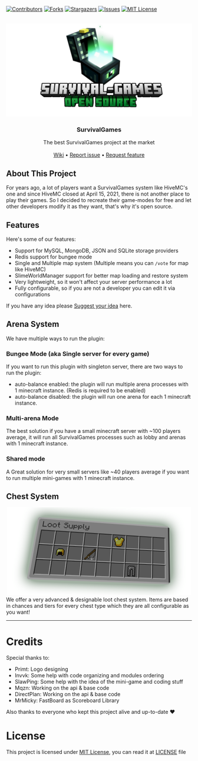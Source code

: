 [![Contributors][contributors-shield]][contributors-url]
[![Forks][forks-shield]][forks-url]
[![Stargazers][stars-shield]][stars-url]
[![Issues][issues-shield]][issues-url]
[![MIT License][license-shield]][license-url]

<br />
<div align="center">
  <a href="https://github.com/id2r/SurvivalGames">
    <img src=".github/images/logo.png" alt="Logo">
  </a>

<h3 align="center">SurvivalGames</h3>

  <p align="center">
    The best SurvivalGames project at the market
    <br />
    <br />
    <a href="https://github.com/id2r/SurvivalGames/wiki">Wiki</a>
    •
    <a href="https://github.com/id2r/SurvivalGames/issues/new?assignees=&labels=Requires+Testing&template=bug_report.yml">Report issue</a>
    •
    <a href="https://github.com/id2r/SurvivalGames/issues/new?assignees=&labels=Enhancement&template=feature_request.yml">Request feature</a>
    <br />
  </p>
</div>

## About This Project

For years ago, a lot of players want a SurvivalGames system like HiveMC's one and since HiveMC closed at April 15, 2021, there is not another place to play their games. So I decided to recreate their game-modes for free and let other developers modify it as they want, that's why it's open source.

## Features

Here's some of our features:
* Support for MySQL, MongoDB, JSON and SQLite storage providers
* Redis support for bungee mode
* Single and Multiple map system (Multiple means you can `/vote` for map like HiveMC)
* SlimeWorldManager support for better map loading and restore system
* Very lightweight, so it won't affect your server performance a lot
* Fully configurable, so if you are not a developer you can edit it via configurations

If you have any idea please [Suggest your idea](https://github.com/iiProCraft/SurvivalGames/issues/new?assignees=&labels=Enhancement&template=feature_request.yml) here.

## Arena System

We have multiple ways to run the plugin:

### Bungee Mode (aka Single server for every game)

If you want to run this plugin with singleton server, there are two ways to run the plugin:

* auto-balance enabled: the plugin will run multiple arena processes with 1 minecraft instance. (Redis is required to be enabled)
* auto-balance disabled: the plugin will run one arena for each 1 minecraft instance.

### Multi-arena Mode

The best solution if you have a small minecraft server with ~100 players average, it will run all SurvivalGames processes such as lobby and arenas with 1 minecraft instance.

### Shared mode

A Great solution for very small servers like ~40 players average if you want to run multiple mini-games with 1 minecraft instance.

## Chest System

<div align="center">
  <a href="https://github.com/id2r/SurvivalGames">
    <img src=".github/images/chests.png" alt="Chests">
  </a>
</div>
We offer a very advanced & designable loot chest system. Items are based in chances and tiers for every chest type which they are all configurable as you want!

****

# Credits
Special thanks to:
* Primt: Logo designing
* Invvk: Some help with code organizing and modules ordering
* SlawPing: Some help with the idea of the mini-game and coding stuff
* Mqzn: Working on the api & base code
* DirectPlan: Working on the api & base code
* MrMicky: FastBoard as Scoreboard Library

Also thanks to everyone who kept this project alive and up-to-date :heart:

# License

This project is licensed under [MIT License](https://opensource.org/licenses/MIT), you can read it at [LICENSE](https://github.com/iiProCraft/dev.iiprocraft.sg.api.SurvivalGames/blob/master/LICENSE) file

<!-- MARKDOWN LINKS & IMAGES -->
<!-- https://www.markdownguide.org/basic-syntax/#reference-style-links -->
<!-- MARKDOWN LINKS & IMAGES -->
<!-- https://www.markdownguide.org/basic-syntax/#reference-style-links -->
[contributors-shield]: https://img.shields.io/github/contributors/id2r/SurvivalGames.svg?style=for-the-badge
[contributors-url]: https://github.com/id2r/SurvivalGames/graphs/contributors
[forks-shield]: https://img.shields.io/github/forks/id2r/SurvivalGames.svg?style=for-the-badge
[forks-url]: https://github.com/id2r/SurvivalGames/network/members
[stars-shield]: https://img.shields.io/github/stars/id2r/SurvivalGames.svg?style=for-the-badge
[stars-url]: https://github.com/id2r/SurvivalGames/stargazers
[issues-shield]: https://img.shields.io/github/issues/id2r/SurvivalGames.svg?style=for-the-badge
[issues-url]: https://github.com/id2r/SurvivalGames/issues
[license-shield]: https://img.shields.io/github/license/id2r/SurvivalGames.svg?style=for-the-badge
[license-url]: https://github.com/id2r/SurvivalGames/blob/master/LICENSE
[product-screenshot]: .github/images/logo.png
